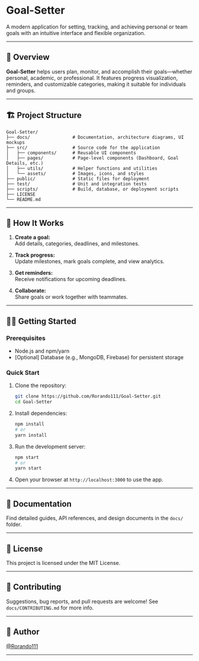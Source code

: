 # Goal-Setter

A modern application for setting, tracking, and achieving personal or team goals with an intuitive interface and flexible organization.

---

## 🚀 Overview

**Goal-Setter** helps users plan, monitor, and accomplish their goals—whether personal, academic, or professional. It features progress visualization, reminders, and customizable categories, making it suitable for individuals and groups.

---

## 🏗️ Project Structure

```
Goal-Setter/
├── docs/                # Documentation, architecture diagrams, UI mockups
├── src/                 # Source code for the application
│   ├── components/      # Reusable UI components
│   ├── pages/           # Page-level components (Dashboard, Goal Details, etc.)
│   ├── utils/           # Helper functions and utilities
│   └── assets/          # Images, icons, and styles
├── public/              # Static files for deployment
├── test/                # Unit and integration tests
├── scripts/             # Build, database, or deployment scripts
├── LICENSE
└── README.md
```

---

## 📡 How It Works

1. **Create a goal:**  
   Add details, categories, deadlines, and milestones.

2. **Track progress:**  
   Update milestones, mark goals complete, and view analytics.

3. **Get reminders:**  
   Receive notifications for upcoming deadlines.

4. **Collaborate:**  
   Share goals or work together with teammates.

---

## 🧑‍💻 Getting Started

### Prerequisites

- Node.js and npm/yarn
- [Optional] Database (e.g., MongoDB, Firebase) for persistent storage

### Quick Start

1. Clone the repository:
   ```bash
   git clone https://github.com/Rorando111/Goal-Setter.git
   cd Goal-Setter
   ```

2. Install dependencies:
   ```bash
   npm install
   # or
   yarn install
   ```

3. Run the development server:
   ```bash
   npm start
   # or
   yarn start
   ```

4. Open your browser at `http://localhost:3000` to use the app.

---

## 📁 Documentation

Find detailed guides, API references, and design documents in the `docs/` folder.

---

## 📝 License

This project is licensed under the MIT License.

---

## 🤝 Contributing

Suggestions, bug reports, and pull requests are welcome! See `docs/CONTRIBUTING.md` for more info.

---

## 👤 Author

[@Rorando111](https://github.com/Rorando111)

---
